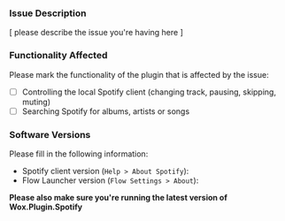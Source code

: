 ### Issue Description

[ please describe the issue you're having here ]

### Functionality Affected

Please mark the functionality of the plugin that is affected by the issue:

- [ ] Controlling the local Spotify client (changing track, pausing, skipping, muting)
- [ ] Searching Spotify for albums, artists or songs

### Software Versions

Please fill in the following information:

- Spotify client version (`Help > About Spotify`):
- Flow Launcher version (`Flow Settings > About`):

**Please also make sure you're running the latest version of Wox.Plugin.Spotify**
